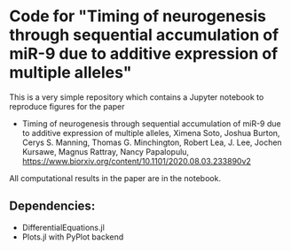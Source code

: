 # Code for "Timing of neurogenesis through sequential accumulation of miR-9 due to additive expression of multiple alleles"

This is a very simple repository which contains a Jupyter notebook to reproduce figures for the paper

* Timing of neurogenesis through sequential accumulation of miR-9 due to additive expression of multiple alleles, 
  Ximena Soto, Joshua Burton, Cerys S. Manning, Thomas G. Minchington, Robert Lea, J. Lee, Jochen Kursawe, Magnus Rattray, Nancy Papalopulu,
  <https://www.biorxiv.org/content/10.1101/2020.08.03.233890v2>
 
All computational results in the paper are in the notebook.

## Dependencies:

- DifferentialEquations.jl
- Plots.jl with PyPlot backend